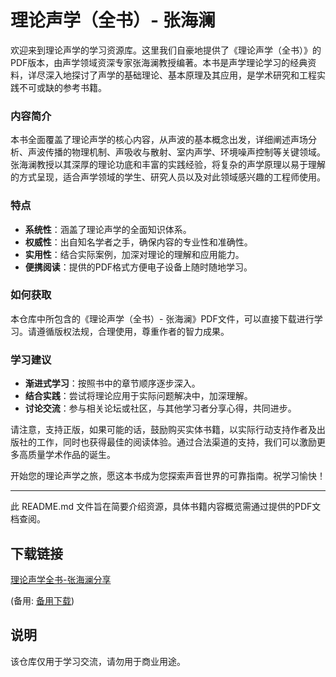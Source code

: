 # 理论声学（全书）- 张海澜

欢迎来到理论声学的学习资源库。这里我们自豪地提供了《理论声学（全书）》的PDF版本，由声学领域资深专家张海澜教授编著。本书是声学理论学习的经典资料，详尽深入地探讨了声学的基础理论、基本原理及其应用，是学术研究和工程实践不可或缺的参考书籍。

### 内容简介

本书全面覆盖了理论声学的核心内容，从声波的基本概念出发，详细阐述声场分析、声波传播的物理机制、声吸收与散射、室内声学、环境噪声控制等关键领域。张海澜教授以其深厚的理论功底和丰富的实践经验，将复杂的声学原理以易于理解的方式呈现，适合声学领域的学生、研究人员以及对此领域感兴趣的工程师使用。

### 特点

- **系统性**：涵盖了理论声学的全面知识体系。
- **权威性**：出自知名学者之手，确保内容的专业性和准确性。
- **实用性**：结合实际案例，加深对理论的理解和应用能力。
- **便携阅读**：提供的PDF格式方便电子设备上随时随地学习。

### 如何获取

本仓库中所包含的《理论声学（全书）- 张海澜》PDF文件，可以直接下载进行学习。请遵循版权法规，合理使用，尊重作者的智力成果。

### 学习建议

- **渐进式学习**：按照书中的章节顺序逐步深入。
- **结合实践**：尝试将理论应用于实际问题解决中，加深理解。
- **讨论交流**：参与相关论坛或社区，与其他学习者分享心得，共同进步。

请注意，支持正版，如果可能的话，鼓励购买实体书籍，以实际行动支持作者及出版社的工作，同时也获得最佳的阅读体验。通过合法渠道的支持，我们可以激励更多高质量学术作品的诞生。

开始您的理论声学之旅，愿这本书成为您探索声音世界的可靠指南。祝学习愉快！

---

此 README.md 文件旨在简要介绍资源，具体书籍内容概览需通过提供的PDF文档查阅。

## 下载链接
[理论声学全书-张海澜分享](https://pan.quark.cn/s/437098e07a69) 

(备用: [备用下载](https://pan.baidu.com/s/1GIWErOl9sKmTeNifHNU4kg?pwd=1234))

## 说明

该仓库仅用于学习交流，请勿用于商业用途。
